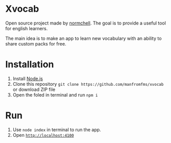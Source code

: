 # Xvocab
Open source project made by [normchell](https://github.com/manfromfms/). The goal is to provide a useful tool for english learners.

The main idea is to make an app to learn new vocabulary with an ability to share custom packs for free.

# Installation
1. Install [Node.js](https://nodejs.org)
2. Clone this repository `git clone https://github.com/manfromfms/xvocab` or download ZIP file
3. Open the foled in terminal and run `npm i`

# Run
1. Use `node index` in terminal to run the app. 
2. Open [`http://localhost:4100`](http://localhost:4100)
